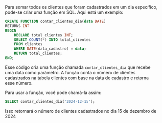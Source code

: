 Para somar todos os clientes que foram cadastrados em um dia específico, pode-se criar uma função em SQL. Aqui está um exemplo:

```sql
CREATE FUNCTION contar_clientes_dia(data DATE)
RETURNS INT
BEGIN
    DECLARE total_clientes INT;
    SELECT COUNT(*) INTO total_clientes
    FROM clientes
    WHERE DATE(data_cadastro) = data;
    RETURN total_clientes;
END;
```
Esse código cria uma função chamada `contar_clientes_dia` que recebe uma data como parâmetro. A função conta o número de clientes cadastrados na tabela clientes com base na data de cadastro e retorna esse número.

Para usar a função, você pode chamá-la assim:

```sql
SELECT contar_clientes_dia('2024-12-15');
```

Isso retornará o número de clientes cadastrados no dia 15 de dezembro de 2024